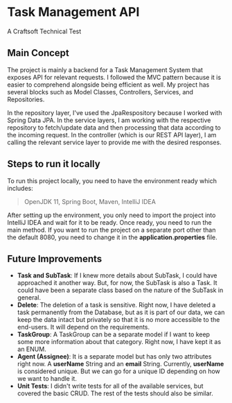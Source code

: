 # Task Management API

A Craftsoft Technical Test

## Main Concept
The project is mainly a backend for a Task Management System that exposes API for relevant requests. I followed the MVC pattern because it is easier to comprehend alongside being efficient as well. My project has several blocks such as Model Classes, Controllers, Services, and Repositories. 

In the repository layer, I've used the JpaRespository because I worked with Spring Data JPA.
In the service layers, I am working with the respective repository to fetch/update data and then processing that data according to the incoming request.
In the controller (which is our REST API layer), I am calling the relevant service layer to provide me with the desired responses.



## Steps to run it locally
To run this project locally, you need to have the environment ready which includes:
> OpenJDK 11, Spring Boot, Maven, IntelliJ IDEA

After setting up the environment, you only need to import the project into IntelliJ IDEA and wait for it to be ready. Once ready, you need to run the main method. If you want to run the project on a separate port other than the default 8080, you need to change it in the **application.properties** file.


## Future Improvements

- **Task and SubTask**: If I knew more details about SubTask, I could have approached it another way. But, for now, the SubTask is also a Task. It could have been a separate class based on the nature of the SubTask in general.
- **Delete**: The deletion of a task is sensitive. Right now, I have deleted a task permanently from the Database, but as it is part of our data, we can keep the data intact but privately so that it is no more accessible to the end-users. It will depend on the requirements.
- **TaskGroup**: A TaskGroup can be a separate model if I want to keep some more information about that category. Right now, I have kept it as an ENUM.
- **Agent (Assignee)**: It is a separate model but has only two attributes right now. A **userName** String and an **email** String. Currently, **userName** is considered unique. But we can go for a unique ID depending on how we want to handle it.
- **Unit Tests**: I didn't write tests for all of the available services, but covered the basic CRUD. The rest of the tests should also be similar.



